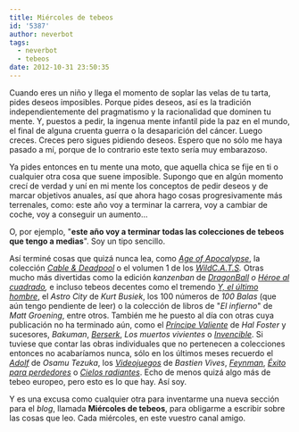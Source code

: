 ```yaml
---
title: Miércoles de tebeos
id: '5387'
author: neverbot
tags:
  - neverbot
  - tebeos
date: 2012-10-31 23:50:35
---
```


Cuando eres un niño y llega el momento de soplar las velas de tu tarta, pides deseos imposibles. Porque pides deseos, así es la tradición independientemente del pragmatismo y la racionalidad que dominen tu mente. Y, puestos a pedir, la ingenua mente infantil pide la paz en el mundo, el final de alguna cruenta guerra o la desaparición del cáncer. Luego creces. Creces pero sigues pidiendo deseos. Espero que no sólo me haya pasado a mí, porque de lo contrario este texto sería muy embarazoso.

Ya pides entonces en tu mente una moto, que aquella chica se fije en ti o cualquier otra cosa que suene imposible. Supongo que en algún momento crecí de verdad y uní en mi mente los conceptos de pedir deseos y de marcar objetivos anuales, así que ahora hago cosas progresivamente más terrenales, como: este año voy a terminar la carrera, voy a cambiar de coche, voy a conseguir un aumento...

O, por ejemplo, "**este año voy a terminar todas las colecciones de tebeos que tengo a medias**". Soy un tipo sencillo.

Así terminé cosas que quizá nunca lea, como _[Age of Apocalypse](/instagram-age-of-apocalypse-the-complete-epic-terminada-por-fin/)_, la colección _[Cable & Deadpool](/instagram-terminada-la-coleccion-de-cable-deadpool-gracias-panini-por-editarla-en-4-formatos-distintos/)_ o el volumen 1 de los _[WildC.A.T.S](/instagram-wildc-a-t-s-volumen-1-completa-no-se-si-llegare-a-terminar-de-leerla-alguna-vez-2/)._ Otras mucho más divertidas como la edición _kanzenban_ de _[DragonBall](/instagram-completada-dragonball-kanzenban-forever-landmark-36-tomos/) o _[Héroe al cuadrado](/instagram-anos-despues-por-fin-termino-la-coleccion-de-heroe-al-cuadrado/)_,_ e incluso tebeos decentes como el tremendo _[Y, el último hombre](/instagram-leido-los-60-numeros-de-y-el-ultimo-hombre-fantasticos/)_, el _Astro City_ de _Kurt Busiek_, los 100 números de _100 Balas_ (que aún tengo pendiente de leer) o la colección de libros de "_El infierno_" de _Matt Groening_, entre otros. También me he puesto al día con otras cuya publicación no ha terminado aún, como el _[Príncipe Valiente](/instagram-leido-principe-valiente-1937-de-hal-foster/)_ de _Hal Foster_ y sucesores, _Bakuman_, [_Berserk_](/berserk-de-kentaro-miura/), _Los muertos vivientes_ o [_Invencible_](/instagram-leido-invencible-vol-14/). Si tuviese que contar las obras individuales que no pertenecen a colecciones entonces no acabaríamos nunca, sólo en los últimos meses recuerdo el _[Adolf](/instagram-leido-adolf-de-osamu-tezuka/)_ de _Osamu Tezuka_, los [_Videojuegos_](/instagram-leido-videojuegos-de-bastien-vives-el-respeto-que-tengo-por-este-tipo-acaba-de-multiplicarse-por-mil/) de _Bastien Vives_, [_Feynman_](/instagram-leido-biografia-de-richard-feynman-de-ottaviani-y-myrick/), [_Éxito para perdedores_](/instagram-leido-exito-para-perdedores-obligada-lectura-para-emprendedoresempresarios/) o _[Cielos radiantes](/instagram-leido-cielos-radiantes-de-jiro-taniguchi-nunca-defrauda/)_. Echo de menos quizá algo más de tebeo europeo, pero esto es lo que hay. Así soy.

Y es una excusa como cualquier otra para inventarme una nueva sección para el _blog_, llamada **Miércoles de tebeos**, para obligarme a escribir sobre las cosas que leo. Cada miércoles, en este vuestro canal amigo.